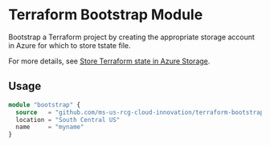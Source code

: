 # Terraform Bootstrap Module

Bootstrap a Terraform project by creating the appropriate storage account in Azure for which to store tstate file.

For more details, see [Store Terraform state in Azure Storage](https://learn.microsoft.com/en-us/azure/developer/terraform/store-state-in-azure-storage?tabs=azure-cli).

## Usage

```terraform
module "bootstrap" {
  source   = "github.com/ms-us-rcg-cloud-innovation/terraform-bootstrap"
  location = "South Central US"
  name     = "myname"
}
```
